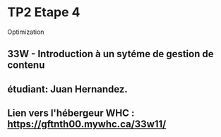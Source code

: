 # TP2 Etape 4
Optimization 
## 33W  - Introduction à un sytéme de gestion de contenu
## étudiant: Juan Hernandez.
## Lien vers l'hébergeur WHC : https://gftnth00.mywhc.ca/33w11/
